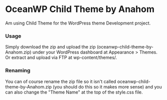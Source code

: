OceanWP Child Theme by Anahom
=================

Am using Child Theme for the  WordPress theme Development project.

### Usage
Simply download the zip and upload the zip (oceanwp-child-theme-by-Anahom.zip) under your WordPress dashboard at Appearance > Themes. Or extract and upload via FTP at wp-content/themes/.


### Renaming
You can of course rename the zip file so it isn't called oceanwp-child-theme-by-Anahom.zip (you should do this so it makes more sense) and you can also change the "Theme Name" at the top of the style.css file.
